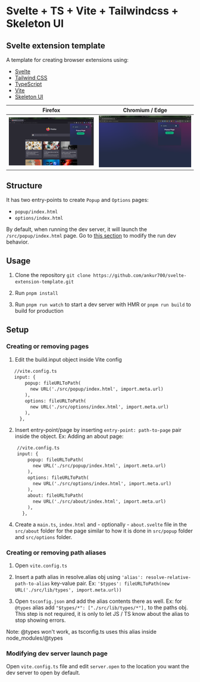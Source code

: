 # Svelte + TS + Vite + Tailwindcss + Skeleton UI

## Svelte extension template

A template for creating browser extensions using:

- [Svelte](https://svelte.dev/)
- [Tailwind CSS](https://tailwindcss.com/)
- [TypeScript](https://www.typescriptlang.org/)
- [Vite](https://vitejs.dev/)
- [Skeleton UI](https://www.skeleton.dev/)

|                         Firefox                          |                         Chromium / Edge                         |
| :------------------------------------------------------: | :-------------------------------------------------------------: |
| ![Screenshot of the extension in Firefox](./firefox.png) | ![Screenshot of the extension in Edge/Chromium](./chrome.png) |

## Structure

It has two entry-points to create `Popup` and `Options` pages:

- `popup/index.html`
- `options/index.html`

By default, when running the dev server, it will launch the `/src/popup/index.html` page. Go to [this section](#modifying-dev-server-launch-page) to modify the run dev behavior.

## Usage

1. Clone the repository `git clone https://github.com/ankur700/svelte-extension-template.git`

2. Run `pnpm install`

3. Run `pnpm run watch` to start a dev server with HMR or `pnpm run build` to build for production

## Setup

### Creating or removing pages

1. Edit the build.input object inside Vite config

```
   //vite.config.ts
   input: {
       popup: fileURLToPath(
         new URL('./src/popup/index.html', import.meta.url)
       ),
       options: fileURLToPath(
         new URL('./src/options/index.html', import.meta.url)
       ),
     },
```

2. Insert entry-point/page by inserting `entry-point: path-to-page` pair inside the object.
   Ex: Adding an about page:

```
    //vite.config.ts
    input: {
        popup: fileURLToPath(
          new URL('./src/popup/index.html', import.meta.url)
        ),
        options: fileURLToPath(
          new URL('./src/options/index.html', import.meta.url)
        ),
        about: fileURLToPath(
          new URL('./src/about/index.html', import.meta.url)
        ),
      },
```

4. Create a `main.ts`, `index.html` and - optionally - `about.svelte` file in the `src/about` folder for the page similar to how it is done in `src/popup` folder and `src/options` folder.

### Creating or removing path aliases

1. Open `vite.config.ts`

2. Insert a path alias in resolve.alias obj using `'alias': resolve-relative-path-to-alias` key-value pair. Ex: `'$types': fileURLToPath(new URL('./src/lib/types', import.meta.url))`

3. Open `tsconfig.json` and add the alias contents there as well. Ex: for `@types` alias add `"$types/*": ["./src/lib/types/*"],` to the paths obj. This step is not required, it is only to let JS / TS know about the alias to stop showing errors.

Note: @types won't work, as tsconfig.ts uses this alias inside node_modules/@types

### Modifying dev server launch page

Open `vite.config.ts` file and edit `server.open` to the location you want the dev server to open by default.